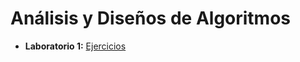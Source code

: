 # Análisis y Diseños de Algoritmos
* **Laboratorio 1:** [Ejercicios](https://github.com/josejose93/ada/tree/main/laboratorio1)
